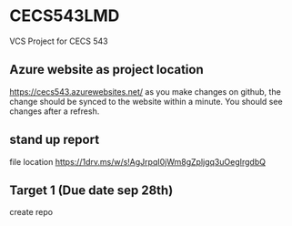 # CECS543LMD
VCS Project for CECS 543

## Azure website as project location
https://cecs543.azurewebsites.net/
as you make changes on github, the change should be synced to the website within a minute. You should see changes after a refresh.

## stand up report
file location
https://1drv.ms/w/s!AgJrpqI0jWm8gZpljgq3uOegIrgdbQ

## Target 1 (Due date sep 28th)
create repo
